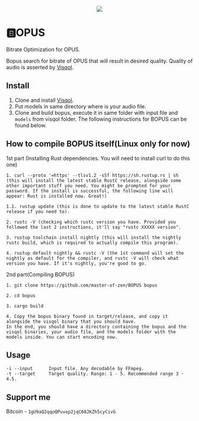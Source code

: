 <p align="center">
  <img src="https://github.com/master-of-zen/BOPUS/blob/master/BOPUS.png?raw=true">
</p>

# 🅱️OPUS
Bitrate Optimization for OPUS.

Bopus search for bitrate of OPUS that will result in desired quality. Quality of audio is asserted by [Visqol](https://github.com/google/visqol).

## Install
1. Clone and install [Visqol](https://github.com/google/visqol).
2. Put models in same directory where is your audio file.
3. Clone and build bopus, execute it in same folder with input file and `models` from visqol folder.
The following instructions for BOPUS can be found below.

## How to compile BOPUS itself(Linux only for now)
1st part (Installing Rust dependencies. You will need to install curl to do this one)

```
1. curl --proto '=https' --tlsv1.2 -sSf https://sh.rustup.rs | sh (this will install the latest stable RustC release, alongside some other important stuff you need. You might be prompted for your password. If the install is successful, the following line will appear: Rust is installed now. Great!)

1.1. rustup update (this is done to update to the latest stable RustC release if you need to).

2. rustc -V (checking which rustc version you have. Provided you followed the last 2 instructions, it'll say "rustc XXXXX version".

3. rustup toolchain install nightly (this will install the nightly rustc build, which is required to actually compile this program).

4. rustup default nightly && rustc -V (the 1st command will set the nightly as default for the compiler, and rustc -V will check what version you have. If it's nightly, you're good to go.
```

2nd part(Compiling BOPUS)
```
1. git clone https://github.com/master-of-zen/BOPUS bopus

2. cd bopus

3. cargo build

4. Copy the bopus binary found in target/release, and copy it alongside the visqol binary that you should have.
In the end, you should have a directory containing the bopus and the visqol binaries, your audio file, and the models folder with the models inside. You can start encoding now.
```


## Usage
```
-i --input      Input file. Any decodable by FFmpeg.
-t --target     Target quality. Range: 1 - 5. Recommended range 3 - 4.5.
```
## Support me
Bitcoin - `1gU9aQ2qqoQPuvop2jqC68JKZh5cyCivG`

